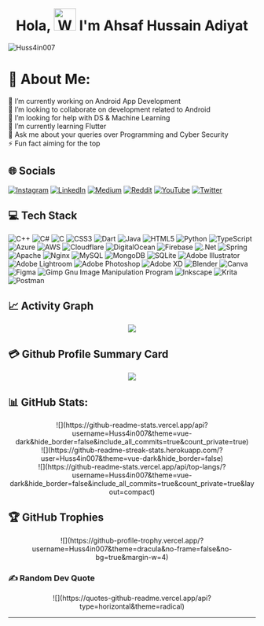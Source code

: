 <h1 align="center"> Hola, <img src="https://raw.githubusercontent.com/nixin72/nixin72/master/wave.gif" 
         alt="Waving hand animated gif"
         height="45"
         width="45" /> I'm Ahsaf Hussain Adiyat</h1>

<p align="left"> <img src="https://komarev.com/ghpvc/?username=Huss4in007&label=Views&color=blue&style=plastic&style=for-the-badge" alt="Huss4in007" /> </p>

# 💫 About Me:
🔭 I’m currently working on Android App Development<br>👯 I’m looking to collaborate on development related to Android<br>🤝 I’m looking for help with DS & Machine Learning<br>🌱 I’m currently learning Flutter<br>💬 Ask me about your queries over Programming and Cyber Security<br>⚡ Fun fact aiming for the top


## 🌐 Socials
[![Instagram](https://img.shields.io/badge/Instagram-E4405F?style=for-the-badge&logo=instagram&logoColor=white)](https://instagram.com/Huss4in007) [![LinkedIn](https://img.shields.io/badge/LinkedIn-0077B5?style=for-the-badge&logo=linkedin&logoColor=white)](https://linkedin.com/in/Huss4in007) [![Medium](https://img.shields.io/badge/Medium-12100E?style=for-the-badge&logo=medium&logoColor=white)](https://medium.com/@Huss4in007) [![Reddit](https://img.shields.io/badge/Reddit-FF4500?style=for-the-badge&logo=reddit&logoColor=white)](https://reddit.com/user/Huss4in007) [![YouTube](https://img.shields.io/badge/YouTube-FF0000?style=for-the-badge&logo=youtube&logoColor=white)](https://youtube.com/c/Huss4in007) [![Twitter](https://img.shields.io/twitter/follow/Huss4in007?logo=Twitter&style=for-the-badge)](https://twitter.com/Huss4in007)


## 💻 Tech Stack
![C++](https://img.shields.io/badge/c++-%2300599C.svg?style=flat-square&logo=c%2B%2B&logoColor=white) ![C#](https://img.shields.io/badge/c%23-%23239120.svg?style=flat-square&logo=c-sharp&logoColor=white) ![C](https://img.shields.io/badge/c-%2300599C.svg?style=flat-square&logo=c&logoColor=white) ![CSS3](https://img.shields.io/badge/css3-%231572B6.svg?style=flat-square&logo=css3&logoColor=white) ![Dart](https://img.shields.io/badge/dart-%230175C2.svg?style=flat-square&logo=dart&logoColor=white) ![Java](https://img.shields.io/badge/java-%23ED8B00.svg?style=flat-square&logo=java&logoColor=white) ![HTML5](https://img.shields.io/badge/html5-%23E34F26.svg?style=flat-square&logo=html5&logoColor=white) ![Python](https://img.shields.io/badge/python-3670A0?style=flat-square&logo=python&logoColor=ffdd54) ![TypeScript](https://img.shields.io/badge/typescript-%23007ACC.svg?style=flat-square&logo=typescript&logoColor=white) ![Azure](https://img.shields.io/badge/azure-%230072C6.svg?style=flat-square&logo=azure-devops&logoColor=white) ![AWS](https://img.shields.io/badge/AWS-%23FF9900.svg?style=flat-square&logo=amazon-aws&logoColor=white) ![Cloudflare](https://img.shields.io/badge/Cloudflare-F38020?style=flat-square&logo=Cloudflare&logoColor=white) ![DigitalOcean](https://img.shields.io/badge/DigitalOcean-%230167ff.svg?style=flat-square&logo=digitalOcean&logoColor=white) ![Firebase](https://img.shields.io/badge/firebase-%23039BE5.svg?style=flat-square&logo=firebase) ![.Net](https://img.shields.io/badge/.NET-5C2D91?style=flat-square&logo=.net&logoColor=white) ![Spring](https://img.shields.io/badge/spring-%236DB33F.svg?style=flat-square&logo=spring&logoColor=white) ![Apache](https://img.shields.io/badge/apache-%23D42029.svg?style=flat-square&logo=apache&logoColor=white) ![Nginx](https://img.shields.io/badge/nginx-%23009639.svg?style=flat-square&logo=nginx&logoColor=white) ![MySQL](https://img.shields.io/badge/mysql-%2300f.svg?style=flat-square&logo=mysql&logoColor=white) ![MongoDB](https://img.shields.io/badge/MongoDB-%234ea94b.svg?style=flat-square&logo=mongodb&logoColor=white) ![SQLite](https://img.shields.io/badge/sqlite-%2307405e.svg?style=flat-square&logo=sqlite&logoColor=white) ![Adobe Illustrator](https://img.shields.io/badge/adobeillustrator-%23FF9A00.svg?style=flat-square&logo=adobeillustrator&logoColor=white) ![Adobe Lightroom](https://img.shields.io/badge/Adobe%20Lightroom-31A8FF.svg?style=flat-square&logo=Adobe%20Lightroom&logoColor=white) ![Adobe Photoshop](https://img.shields.io/badge/adobephotoshop-%2331A8FF.svg?style=flat-square&logo=adobephotoshop&logoColor=white) ![Adobe XD](https://img.shields.io/badge/Adobe%20XD-470137?style=flat-square&logo=Adobe%20XD&logoColor=#FF61F6) ![Blender](https://img.shields.io/badge/blender-%23F5792A.svg?style=flat-square&logo=blender&logoColor=white) ![Canva](https://img.shields.io/badge/Canva-%2300C4CC.svg?style=flat-square&logo=Canva&logoColor=white) 	![Figma](https://img.shields.io/badge/figma-%23F24E1E.svg?style=flat-square&logo=figma&logoColor=white) ![Gimp Gnu Image Manipulation Program](https://img.shields.io/badge/Gimp-657D8B?style=flat-square&logo=gimp&logoColor=FFFFFF) ![Inkscape](https://img.shields.io/badge/Inkscape-e0e0e0?style=flat-square&logo=inkscape&logoColor=080A13) ![Krita](https://img.shields.io/badge/Krita-203759?style=flat-square&logo=krita&logoColor=EEF37B) ![Postman](https://img.shields.io/badge/Postman-FF6C37?style=flat-square&logo=postman&logoColor=white)

## 📈 Activity Graph
<p align="center">
	<img src="https://activity-graph.herokuapp.com/graph?username=Huss4in007&theme=minimal"/>
</p>

## 💳 Github Profile Summary Card
<p align="center">
  <img src="https://github-profile-summary-cards.vercel.app/api/cards/profile-details?username=Huss4in007&theme=vue"/>
</p>

## 📊 GitHub Stats:
<p align="center">
![](https://github-readme-stats.vercel.app/api?username=Huss4in007&theme=vue-dark&hide_border=false&include_all_commits=true&count_private=true)<br/>
![](https://github-readme-streak-stats.herokuapp.com/?user=Huss4in007&theme=vue-dark&hide_border=false)<br/>
![](https://github-readme-stats.vercel.app/api/top-langs/?username=Huss4in007&theme=vue-dark&hide_border=false&include_all_commits=true&count_private=true&layout=compact)
</p>


## 🏆 GitHub Trophies
<p align="center">
![](https://github-profile-trophy.vercel.app/?username=Huss4in007&theme=dracula&no-frame=false&no-bg=true&margin-w=4)
</p>

### ✍️ Random Dev Quote
<p align="center">
![](https://quotes-github-readme.vercel.app/api?type=horizontal&theme=radical)
</p>

---
